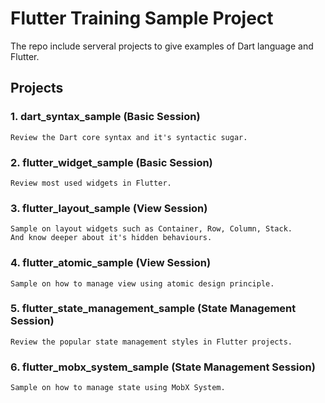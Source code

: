 # Flutter Training Sample Project

The repo include serveral projects to give examples of Dart language and Flutter.

## Projects

### 1. dart_syntax_sample (Basic Session)
    Review the Dart core syntax and it's syntactic sugar.

### 2. flutter_widget_sample (Basic Session)
    Review most used widgets in Flutter.

### 3. flutter_layout_sample (View Session)
    Sample on layout widgets such as Container, Row, Column, Stack.
    And know deeper about it's hidden behaviours.

### 4. flutter_atomic_sample (View Session)
    Sample on how to manage view using atomic design principle.

### 5. flutter_state_management_sample (State Management Session)
    Review the popular state management styles in Flutter projects.

### 6. flutter_mobx_system_sample (State Management Session)
    Sample on how to manage state using MobX System.
